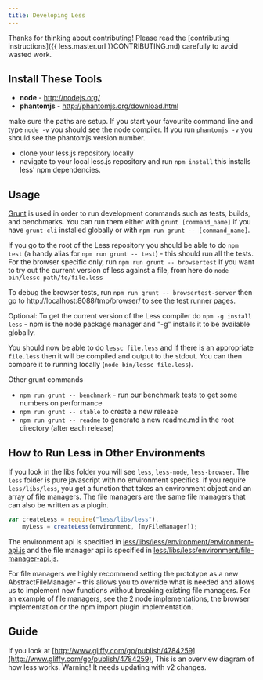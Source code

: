 ```yaml
---
title: Developing Less
---
```


Thanks for thinking about contributing! Please read the [contributing instructions]({{ less.master.url }}CONTRIBUTING.md) carefully to avoid wasted work.

## Install These Tools

* **node** - <http://nodejs.org/>
* **phantomjs** - <http://phantomjs.org/download.html>

make sure the paths are setup. If you start your favourite command line and type `node -v` you should see the node compiler. If you run `phantomjs -v` you should see the phantomjs version number.

* clone your less.js repository locally
* navigate to your local less.js repository and run `npm install` this installs less' npm dependencies.

## Usage

[Grunt](https://gruntjs.com/) is used in order to run development commands such as tests, builds, and benchmarks. You can run them either with `grunt [command_name]` if you have `grunt-cli` installed globally or with `npm run grunt -- [command_name]`.

If you go to the root of the Less repository you should be able to do `npm test` (a handy alias for `npm run grunt -- test`) - this should run all the tests. For the browser specific only, run `npm run grunt -- browsertest` If you want to try out the current version of less against a file, from here do `node bin/lessc path/to/file.less`

To debug the browser tests, run `npm run grunt -- browsertest-server` then go to http://localhost:8088/tmp/browser/ to see the test runner pages.

Optional: To get the current version of the Less compiler do `npm -g install less` - npm is the node package manager and "-g" installs it to be available globally.

You should now be able to do `lessc file.less` and if there is an appropriate `file.less` then it will be compiled and output to the stdout. You can then compare it to running locally (`node bin/lessc file.less`).

Other grunt commands

* `npm run grunt -- benchmark` - run our benchmark tests to get some numbers on performance
* `npm run grunt -- stable` to create a new release
* `npm run grunt -- readme` to generate a new readme.md in the root directory (after each release)

## How to Run Less in Other Environments

If you look in the libs folder you will see `less`, `less-node`, `less-browser`. The `less` folder is pure javascript with no environment
specifics. if you require `less/libs/less`, you get a function that takes an environment object and an array of file managers. The file
managers are the same file managers that can also be written as a plugin.

```js
var createLess = require("less/libs/less"),
    myLess = createLess(environment, [myFileManager]);
```

The environment api is specified in [less/libs/less/environment/environment-api.js](https://github.com/less/less.js/blob/master/lib/less/environment/environment-api.js)
and the file manager api is specified in [less/libs/less/environment/file-manager-api.js](https://github.com/less/less.js/blob/master/lib/less/environment/file-manager-api.js).

For file managers we highly recommend setting the prototype as a new AbstractFileManager - this allows you to override what is needed and allows us
to implement new functions without breaking existing file managers. For an example of file managers, see the 2 node implementations, the browser implementation or
the npm import plugin implementation.

## Guide

If you look at [http://www.gliffy.com/go/publish/4784259](http://www.gliffy.com/go/publish/4784259),  This is an overview diagram of how less works. Warning! It needs updating with v2 changes.
